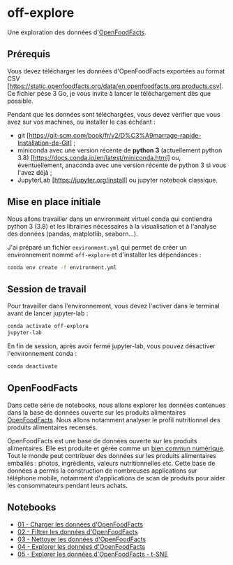 # off-explore
Une exploration des données d'[OpenFoodFacts](https://fr.openfoodfacts.org/).

## Prérequis
Vous devez télécharger les données d'OpenFoodFacts exportées au format CSV [https://static.openfoodfacts.org/data/en.openfoodfacts.org.products.csv].
Ce fichier pèse 3 Go, je vous invite à lancer le téléchargement dès que possible.

Pendant que les données sont téléchargées, vous devez vérifier que vous avez sur vos machines, ou installer le cas échéant :
* git [https://git-scm.com/book/fr/v2/D%C3%A9marrage-rapide-Installation-de-Git] ;
* miniconda avec une version récente de **python 3** (actuellement python 3.8) [https://docs.conda.io/en/latest/miniconda.html] ou, éventuellement, anaconda avec une version récente de python 3 si vous l'avez déjà ;
* JupyterLab [https://jupyter.org/install] ou jupyter notebook classique.


## Mise en place initiale

Nous allons travailler dans un environment virtuel conda qui contiendra python 3 (3.8) et les librairies nécessaires à la visualisation et à l'analyse des données (pandas, matplotlib, seaborn...).

J'ai préparé un fichier `environment.yml` qui permet de créer un environnement nommé `off-explore` et d'installer les dépendances :

```sh
conda env create -f environment.yml
```

## Session de travail

Pour travailler dans l'environnement, vous devez l'activer dans le terminal avant de lancer jupyter-lab :
```sh
conda activate off-explore
jupyter-lab
```

En fin de session, après avoir fermé jupyter-lab, vous pouvez désactiver l'environnement conda :
```sh
conda deactivate
```

## OpenFoodFacts
Dans cette série de notebooks, nous allons explorer les données contenues dans la base de données ouverte sur les produits alimentaires [OpenFoodFacts](https://fr.openfoodfacts.org/).
Nous allons notamment analyser le profil nutritionnel des produits alimentaires recensés.

OpenFoodFacts est une base de données ouverte sur les produits alimentaires.
Elle est produite et gérée comme un [bien commun numérique](https://fr.wikipedia.org/wiki/Biens_communs_num%C3%A9riques).
Tout le monde peut contribuer des données sur les produits alimentaires emballés : photos, ingrédients, valeurs nutritionnelles etc.
Cette base de données a permis la construction de nombreuses applications sur téléphone mobile, notamment d'applications de scan de produits pour aider les consommateurs pendant leurs achats.


## Notebooks


* [01 - Charger les données d'OpenFoodFacts](https://github.com/moreymat/off-explore/blob/master/notebooks/01%20-%20Charger%20les%20donn%C3%A9es%20d'OpenFoodFacts.ipynb)
* [02 - Filtrer les données d'OpenFoodFacts](https://github.com/moreymat/off-explore/blob/master/notebooks/02%20-%20Filtrer%20les%20donn%C3%A9es%20d'OpenFoodFacts.ipynb)
* [03 - Nettoyer les données d'OpenFoodFacts](https://github.com/moreymat/off-explore/blob/master/notebooks/03%20-%20Nettoyer%20les%20donn%C3%A9es%20d'OpenFoodFacts.ipynb)
* [04 - Explorer les données d'OpenFoodFacts](https://github.com/moreymat/off-explore/blob/master/notebooks/04%20-%20Explorer%20les%20donn%C3%A9es%20d'OpenFoodFacts.ipynb)
* [05 - Explorer les données d'OpenFoodFacts - t-SNE](https://github.com/moreymat/off-explore/blob/master/notebooks/05%20-%20Explorer%20les%20donn%C3%A9es%20d'OpenFoodFacts%20-%20t-SNE.ipynb)